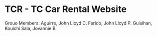 # TCR - TC Car Rental Website

Grouo Members:
Aguirre, John Lloyd C.
Ferido, John Lloyd P.
Guisihan, Kouichi
Sala, Jovannie B.
